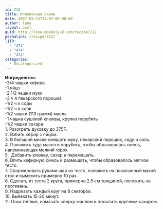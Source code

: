 ```yaml
---
id: 212
title: Клюквенные сконы
date: 2007-09-24T22:07:00-08:00
author: lana
layout: post
guid: http://lana.moskalyuk.com/recipe/212
permalink: /recipe/212/
ljID:
  - "474"
  - "474"
  - "474"
categories:
  - Uncategorized
---
```

<span class="postcolor"><b>Ингредиенты:<br /></b></span><span class="postcolor">-3/4 чашки кефира<br />-1 яйцо<br />-2 1/2 чашки муки<br />-3 ч л пекарского порошка<br />-1/2 ч л соды<br />-1/2 ч л соли<br />-1/2 чашки (113 грамм) масла<br />-1 чашка сушеной клюквы, крупно порубить<br />-1/2 чашки сахара<br /><img alt="" src="http://farm2.static.flickr.com/1355/1426528341_d4f99034f0.jpg?v=0" /><br />1. Разогреть духовку до 375F.<br />2. Взбить кефир с яйцом. <br />3. В большой миске смешать муку, пекарский порошок, соду и соль.<br />4. Положить туда масло и порубить, чтобы образовалась смесь, напоминающая мелкий горох.<br />5.&nbsp; Добавить клюкву, сахар и перемешать. <br />6. Влить кефирную смесь и размешать, чтобы образовалось мягкое тесто. <br />7. Сформировать руками шар из тесто, положить на посыпанный мукой стол и вымесить примерно 10 раз. <br />8. Сделать из теста 2 круга, примерно 2.5 см толщиной, положить на противень. <br />9. Надрезать каждый круг на 8 секторов. <br />10. Выпекать 15-20 минут. <br />11. Пока теплые, намазать сверху маслом и посыпать крупным сахаром. </span>